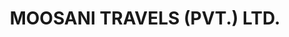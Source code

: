 ---
title: "MOOSANI TRAVELS (PVT.) LTD."
url: /karachi/moosani-travels-pvt-ltd/
shop: travel agency
---